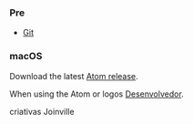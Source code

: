 

### Pre
- [Git](https://criativasitesjoinville.business.site )

### macOS

Download the latest [Atom release](https://criativasitesjoinville.business.site  ).



When using the Atom or  logos [ Desenvolvedor]( https://criativasitesjoinville.business.site  ).



criativas Joinville
